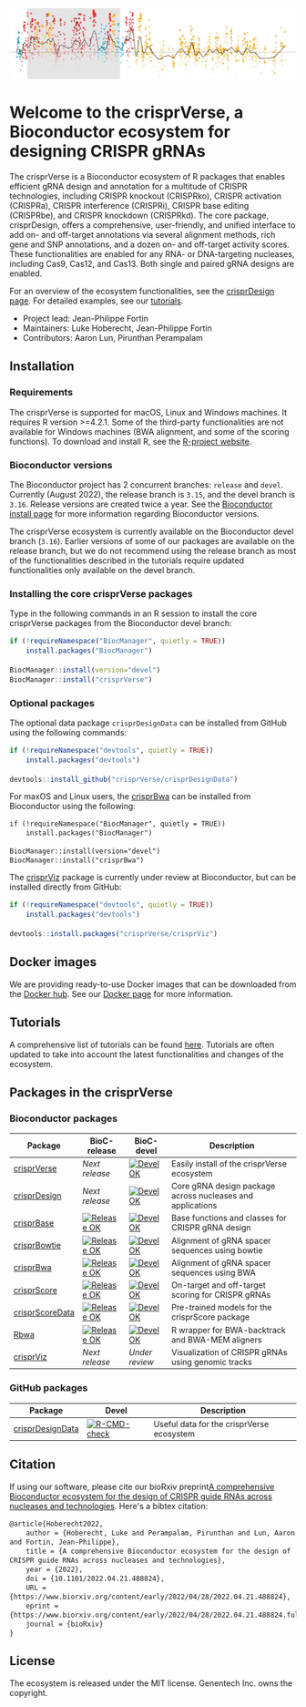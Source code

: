 ![alt text](https://github.com/crisprVerse/.github/blob/main/profile/figs/header.jpg)


# Welcome to the crisprVerse, a Bioconductor ecosystem for designing CRISPR gRNAs

The crisprVerse is a Bioconductor ecosystem of R packages that enables efficient gRNA design and annotation for a multitude of CRISPR technologies, including CRISPR knockout (CRISPRko), CRISPR activation (CRISPRa), CRISPR interference (CRISPRi), CRISPR base editing (CRISPRbe), and CRISPR knockdown (CRISPRkd). The core package, crisprDesign, offers a comprehensive, user-friendly, and unified interface to add on- and off-target annotations via several alignment methods, rich gene and SNP annotations, and a dozen on- and off-target activity scores. These functionalities are enabled for any RNA- or DNA-targeting nucleases, including Cas9, Cas12, and Cas13. Both single and paired gRNA designs are enabled. 

For an overview of the ecosystem functionalities, see the [crisprDesign page](https://github.com/crisprVerse/crisprDesign).
For detailed examples, see our [tutorials](https://github.com/crisprVerse/Tutorials).


- Project lead: Jean-Philippe Fortin
- Maintainers: Luke Hoberecht, Jean-Philippe Fortin
- Contributors: Aaron Lun, Pirunthan Perampalam

## Installation 

### Requirements

The crisprVerse is supported for macOS, Linux and Windows machines.
It requires R version >=4.2.1. Some of the third-party functionalities are not
available for Windows machines (BWA alignment, and some of the scoring 
functions). To download and install R, see 
the [R-project website](https://www.r-project.org/).

### Bioconductor versions

The Bioconductor project has 2 concurrent branches: `release` and
`devel`. Currently (August 2022), the release branch is `3.15`, and the
devel branch is `3.16`. Release versions are created twice a year. See
the [Bioconductor install page](https://www.bioconductor.org/install/)
for more information regarding Bioconductor versions.

The crisprVerse ecosystem is currently available on the Bioconductor
devel branch (`3.16`). Earlier versions of some of our packages are
available on the release branch, but we do not recommend using the
release branch as most of the functionalities described in the tutorials
require updated functionalities only available on the devel branch.


### Installing the core crisprVerse packages

Type in the following commands in an R session to install the core
crisprVerse packages from the Bioconductor devel branch:

``` r
if (!requireNamespace("BiocManager", quietly = TRUE))
    install.packages("BiocManager")

BiocManager::install(version="devel")
BiocManager::install("crisprVerse")
```


### Optional packages

The optional data package `crisprDesignData` can be installed from GitHub using the following commands:

```r
if (!requireNamespace("devtools", quietly = TRUE))
    install.packages("devtools")
    
devtools::install_github("crisprVerse/crisprDesignData")
```

For maxOS and Linux users, the 
[crisprBwa](https://github.com/crisprVerse/crisprBwa) can be installed
from Bioconductor using the following:

```{r, eval=FALSE}
if (!requireNamespace("BiocManager", quietly = TRUE))
    install.packages("BiocManager")

BiocManager::install(version="devel")
BiocManager::install("crisprBwa")
```


The [crisprViz](https://github.com/crisprVerse/crisprViz) package is
currently under review at Bioconductor, but can be installed directly
from GitHub:

``` r
if (!requireNamespace("devtools", quietly = TRUE))
    install.packages("devtools")

devtools::install.packages("crisprVerse/crisprViz")
```


## Docker images

We are providing ready-to-use Docker images that can be downloaded from the [Docker hub](https://hub.docker.com/r/fortin946/crisprverse).
See our [Docker page](https://github.com/crisprVerse/Docker) for more information. 

## Tutorials

A comprehensive list of tutorials can be found [here](https://github.com/crisprVerse/Tutorials). 
Tutorials are often updated to take into account the latest functionalities and changes of the ecosystem. 


## Packages in the crisprVerse

### Bioconductor packages

|Package|BioC-release|BioC-devel|Description
|---|---|---|---|
|[crisprVerse](https://github.com/crisprVerse/crisprVerse)|*Next release*|[![Devel OK](https://bioconductor.org/shields/build/devel/bioc/crisprVerse.svg)](http://bioconductor.org/checkResults/devel/bioc-LATEST/crisprVerse/)|Easily install of the crisprVerse ecosystem|
|[crisprDesign](https://github.com/crisprVerse/crisprDesign)|*Next release*|[![Devel OK](https://bioconductor.org/shields/build/devel/bioc/crisprDesign.svg)](http://bioconductor.org/checkResults/devel/bioc-LATEST/crisprDesign/)|Core gRNA design package across nucleases and applications|
|[crisprBase](https://github.com/crisprVerse/crisprBase)|[![Release OK](https://bioconductor.org/shields/build/release/bioc/crisprBase.svg)](http://bioconductor.org/checkResults/release/bioc-LATEST/crisprBase/)|[![Devel OK](https://bioconductor.org/shields/build/devel/bioc/crisprBase.svg)](http://bioconductor.org/checkResults/devel/bioc-LATEST/crisprBase/)|Base functions and classes for CRISPR gRNA design|
|[crisprBowtie](https://github.com/crisprVerse/crisprBase)|[![Release OK](https://bioconductor.org/shields/build/release/bioc/crisprBowtie.svg)](http://bioconductor.org/checkResults/release/bioc-LATEST/crisprBowtie/)|[![Devel OK](https://bioconductor.org/shields/build/devel/bioc/crisprBowtie.svg)](http://bioconductor.org/checkResults/devel/bioc-LATEST/crisprBowtie/)|Alignment of gRNA spacer sequences using bowtie|
|[crisprBwa](https://github.com/crisprVerse/crisprBwa)|[![Release OK](https://bioconductor.org/shields/build/release/bioc/crisprBwa.svg)](http://bioconductor.org/checkResults/release/bioc-LATEST/crisprBwa/)|[![Devel OK](https://bioconductor.org/shields/build/devel/bioc/crisprBwa.svg)](http://bioconductor.org/checkResults/devel/bioc-LATEST/crisprBwa/)|Alignment of gRNA spacer sequences using BWA|
|[crisprScore](https://github.com/crisprVerse/crisprScore)|[![Release OK](https://bioconductor.org/shields/build/release/bioc/crisprScore.svg)](http://bioconductor.org/checkResults/release/bioc-LATEST/crisprScore/)|[![Devel OK](https://bioconductor.org/shields/build/devel/bioc/crisprScore.svg)](http://bioconductor.org/checkResults/devel/bioc-LATEST/crisprScore/)|On-target and off-target scoring for CRISPR gRNAs|
|[crisprScoreData](https://github.com/crisprVerse/crisprScoreData)|[![Release OK](https://bioconductor.org/shields/build/release/data-experiment/crisprScoreData.svg)](http://bioconductor.org/checkResults/release/data-experiment-LATEST/crisprScoreData/)|[![Devel OK](https://bioconductor.org/shields/build/devel/data-experiment/crisprScoreData.svg)](http://bioconductor.org/checkResults/devel/data-experiment-LATEST/crisprScoreData/)|Pre-trained models for the crisprScore package|
|[Rbwa](https://github.com/crisprVerse/Rbwa)|[![Release OK](https://bioconductor.org/shields/build/release/bioc/Rbwa.svg)](http://bioconductor.org/checkResults/release/bioc-LATEST/Rbwa/)|[![Devel OK](https://bioconductor.org/shields/build/devel/bioc/Rbwa.svg)](http://bioconductor.org/checkResults/devel/bioc-LATEST/Rbwa/)|R wrapper for BWA-backtrack and BWA-MEM aligners|
|[crisprViz](https://github.com/crisprVerse/crisprViz)|*Next release*|*Under review*|Visualization of CRISPR gRNAs using genomic tracks |

### GitHub packages

|Package|Devel|Description
|---|---|---|
|[crisprDesignData](https://github.com/crisprVerse/crisprDesignData)|[![R-CMD-check](https://github.com/crisprVerse/crisprDesignData/actions/workflows/check-standard.yaml/badge.svg)](https://github.com/crisprVerse/crisprDesignData/actions/workflows/check-standard.yaml)|Useful data for the crisprVerse ecosystem|


## Citation

If using our software, please cite our bioRxiv preprint[A comprehensive Bioconductor ecosystem for the design of CRISPR guide RNAs across nucleases and technologies](https://www.biorxiv.org/content/10.1101/2022.04.21.488824v2). Here's a bibtex citation:

```
@article{Hoberecht2022,
	author = {Hoberecht, Luke and Perampalam, Pirunthan and Lun, Aaron and Fortin, Jean-Philippe},
	title = {A comprehensive Bioconductor ecosystem for the design of CRISPR guide RNAs across nucleases and technologies},
	year = {2022},
	doi = {10.1101/2022.04.21.488824},
	URL = {https://www.biorxiv.org/content/early/2022/04/28/2022.04.21.488824},
	eprint = {https://www.biorxiv.org/content/early/2022/04/28/2022.04.21.488824.full.pdf},
	journal = {bioRxiv}
}

```

## License

The ecosystem is released under the MIT license. Genentech Inc. owns the copyright. 
